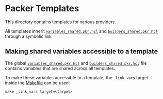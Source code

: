 # Packer Templates

This directory contains templates for various providers.

All templates inherit [`variables_shared.pkr.hcl`](./variables_shared.pkr.hcl) and [`builders_shared.pkr.hcl`](./builders_shared.pkr.hcl) through a symbolic link

## Making shared variables accessible to a template

The global [`variables_shared.pkr.hcl`](./variables_shared.pkr.hcl) and [`builders_shared.pkr.hcl`](./builders_shared.pkr.hcl) file contains variables that are shared across all templates.

To make these variables accessible to a template, the `_link_vars` target inside the [Makefile](../Makefile) can be used:

```shell
make _link_vars target=<target>
 ```
